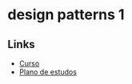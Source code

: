# design patterns 1

## Links
- [Curso](https://www.schoolofnet.com/curso/php/design-patterns-e-php/design-patterns-com-php-pt1/)
- [Plano de estudos](https://www.schoolofnet.com/plano-de-estudo-php-avancado/)
